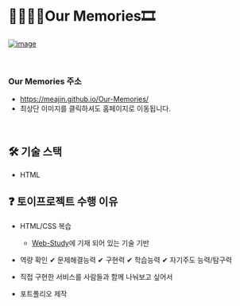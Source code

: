 # 👩‍👩‍👧‍👧Our Memories🎞
[![image](https://user-images.githubusercontent.com/75716255/137454401-c9babde1-cd5d-4b9c-a669-8aa1da388636.png)
](https://meajin.github.io/Our-Memories/ "클릭! 하시면 홈페이지로 이동됩니다!")

<br />

### Our Memories 주소
- https://meajin.github.io/Our-Memories/
- 최상단 이미지를 클릭하셔도 홈페이지로 이동됩니다.

<br />

## 🛠 기술 스택

- HTML

## ❓ 토이프로젝트 수행 이유

- HTML/CSS 복습
  - [Web-Study](https://github.com/MEAJIN/Web-Study)에 기재 되어 있는 기술 기반

- 역량 확인
  ✔ 문제해결능력
  ✔ 구현력
  ✔ 학습능력
  ✔ 자기주도 능력/탐구력 

- 직접 구현한 서비스를 사람들과 함께 나눠보고 싶어서

- 포트폴리오 제작
